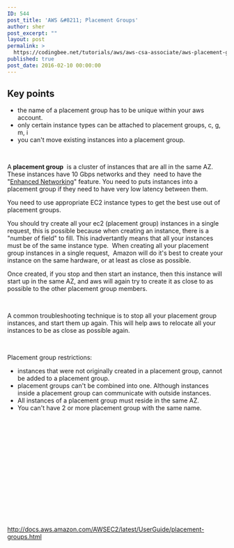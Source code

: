 ```yaml
---
ID: 544
post_title: 'AWS &#8211; Placement Groups'
author: sher
post_excerpt: ""
layout: post
permalink: >
  https://codingbee.net/tutorials/aws/aws-csa-associate/aws-placement-groups
published: true
post_date: 2016-02-10 00:00:00
---
```

<h2>Key points</h2>
<ul>
 	<li>the name of a placement group has to be unique within your aws account.</li>
 	<li>only certain instance types can be attached to placement groups, c, g, m, i</li>
 	<li>you can't move existing instances into a placement group.</li>
</ul>
&nbsp;

A<strong> placement group</strong>  is a cluster of instances that are all in the same AZ. These instances have 10 Gbps networks and they  need to have the "<a href="https://aws.amazon.com/ec2/instance-types/#enhanced_networking" rel="nofollow">Enhanced Networking</a>" feature. You need to puts instances into a placement group if they need to have very low latency between them.

You need to use appropriate EC2 instance types to get the best use out of placement groups.

You should try create all your ec2 (placement group) instances in a single request, this is possible because when creating an instance, there is a "number of field" to fill. This inadvertantly means that all your instances must be of the same instance type.   When creating all your placement group instances in a single request,  Amazon will do it's best to create your instance on the same hardware, or at least as close as possible.

Once created, if you stop and then start an instance, then this instance will start up in the same AZ, and aws will again try to create it as close to as possible to the other placement group members.

&nbsp;

A common troubleshooting technique is to stop all your placement group instances, and start them up again. This will help aws to relocate all your instances to be as close as possible again.

&nbsp;

Placement group restrictions:
<ul>
 	<li>instances that were not originally created in a placement group, cannot be added to a placement group.</li>
 	<li>placement groups can't be combined into one. Although instances inside a placement group can communicate with outside instances.</li>
 	<li>All instances of a placement group must reside in the same AZ.</li>
 	<li>You can't have 2 or more placement group with the same name.</li>
</ul>
&nbsp;

&nbsp;

&nbsp;

&nbsp;

&nbsp;

&nbsp;

&nbsp;

&nbsp;

http://docs.aws.amazon.com/AWSEC2/latest/UserGuide/placement-groups.html